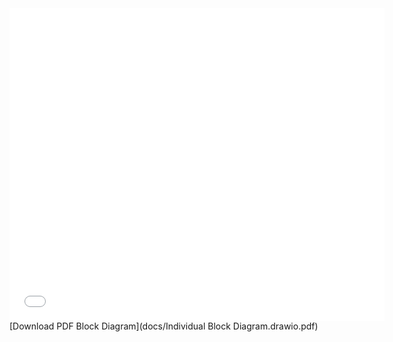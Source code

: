 <embed src="docs/Individual Block Diagram.drawio.pdf" width="600" height="500">
[Download PDF Block Diagram](docs/Individual Block Diagram.drawio.pdf)
